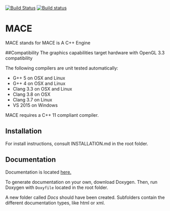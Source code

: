 [![Build Status](https://travis-ci.org/liavt/MACE.svg?branch=master)](https://travis-ci.org/liavt/MACE)
[![Build status](https://ci.appveyor.com/api/projects/status/dovlvxm1xrg5bewc?svg=true)](https://ci.appveyor.com/project/liavt/mace)

# MACE
MACE stands for MACE is A C++ Engine

##Compatibility
The graphics capabilities target hardware with OpenGL 3.3 compatibility

The following compilers are unit tested automatically:
* G++ 5 on OSX and Linux
* G++ 4 on OSX and Linux
* Clang 3.3 on OSX and Linux
* Clang 3.8 on OSX
* Clang 3.7 on Linux
* VS 2015 on Windows

MACE requires a C++ 11 compliant compiler.

## Installation

For install instructions, consult INSTALLATION.md in the root folder.

## Documentation

Documentation is located [here.](https://liavt.github.io/MACE/html/index.html)

To generate documentation on your own, download Doxygen. Then, run Doxygen with `Doxyfile` located in the root folder.

A new folder called *Docs* should have been created. Subfolders contain the different documentation types, like html or xml.
